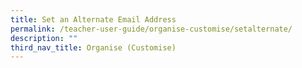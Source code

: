 ```yaml
---
title: Set an Alternate Email Address
permalink: /teacher-user-guide/organise-customise/setalternate/
description: ""
third_nav_title: Organise (Customise)
---
```

